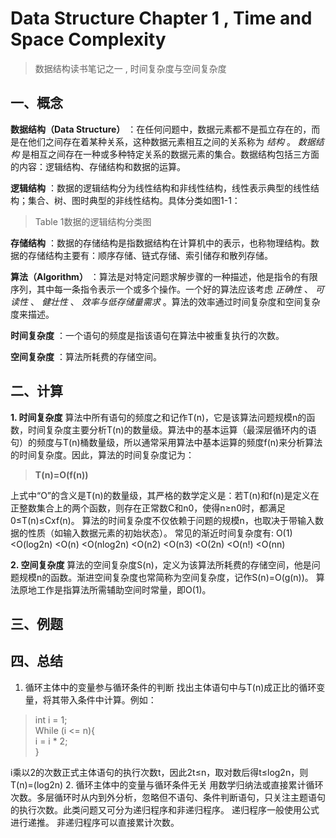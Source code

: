 # Data Structure Chapter 1 , Time and Space Complexity
>数据结构读书笔记之一 , 时间复杂度与空间复杂度
## 一、概念
 __数据结构（Data Structure）__ ：在任何问题中，数据元素都不是孤立存在的，而是在他们之间存在着某种关系，这种数据元素相互之间的关系称为 _结构_ 。 _数据结构_ 是相互之间存在一种或多种特定关系的数据元素的集合。数据结构包括三方面的内容：逻辑结构、存储结构和数据的运算。
 
 __逻辑结构__ ：数据的逻辑结构分为线性结构和非线性结构，线性表示典型的线性结构；集合、树、图时典型的非线性结构。具体分类如图1-1：
 
 >Table 1数据的逻辑结构分类图
 
 __存储结构__ ：数据的存储结构是指数据结构在计算机中的表示，也称物理结构。数据的存储结构主要有：顺序存储、链式存储、索引储存和散列存储。
 
 __算法（Algorithm）__ ：算法是对特定问题求解步骤的一种描述，他是指令的有限序列，其中每一条指令表示一个或多个操作。一个好的算法应该考虑 _正确性_ 、 _可读性_ 、 _健壮性_ 、 _效率与低存储量需求_ 。算法的效率通过时间复杂度和空间复杂度来描述。

 __时间复杂度__ ：一个语句的频度是指该语句在算法中被重复执行的次数。

__空间复杂度__ ：算法所耗费的存储空间。

## 二、计算
__1. 时间复杂度__
算法中所有语句的频度之和记作T(n)，它是该算法问题规模n的函数，时间复杂度主要分析T(n)的数量级。算法中的基本运算（最深层循环内的语句）的频度与T(n)桶数量级，所以通常采用算法中基本运算的频度f(n)来分析算法的时间复杂度。因此，算法的时间复杂度记为：

>__T(n)=O(f(n))__ 

上式中“O”的含义是T(n)的数量级，其严格的数学定义是：若T(n)和f(n)是定义在正整数集合上的两个函数，则存在正常数C和n0，使得n≥n0时，都满足0≤T(n)≤Cxf(n)。
算法的时间复杂度不仅依赖于问题的规模n，也取决于带输入数据的性质（如输入数据元素的初始状态）。
常见的渐近时间复杂度有:
O(1)<O(log2n) <O(n) <O(nlog2n) <O(n2) <O(n3) <O(2n) <O(n!) <O(nn)

__2. 空间复杂度__
算法的空间复杂度S(n)，定义为该算法所耗费的存储空间，他是问题规模n的函数。渐进空间复杂度也常简称为空间复杂度，记作S(n)=O(g(n))。
算法原地工作是指算法所需辅助空间时常量，即O(1)。
## 三、例题
## 四、总结
1. 循环主体中的变量参与循环条件的判断
找出主体语句中与T(n)成正比的循环变量，将其带入条件中计算。例如：
>int i = 1;  
While (i <= n){  
i = i * 2;  
}  

i乘以2的次数正式主体语句的执行次数t，因此2t≤n，取对数后得t≤log2n，则T(n)=(log2n)
2.	循环主体中的变量与循环条件无关
用数学归纳法或直接累计循环次数。多层循环时从内到外分析，忽略但不语句、条件判断语句，只关注主题语句的执行次数。此类问题又可分为递归程序和非递归程序。
递归程序一般使用公式进行递推。
非递归程序可以直接累计次数。
